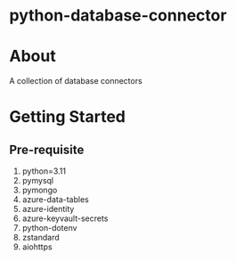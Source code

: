 # python-database-connector

# About
A collection of database connectors

# Getting Started
## Pre-requisite
1. python=3.11
2. pymysql
3. pymongo
4. azure-data-tables
5. azure-identity
6. azure-keyvault-secrets
7. python-dotenv
8. zstandard
9. aiohttps